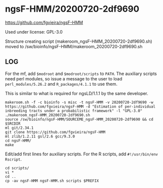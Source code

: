 ngsF-HMM/20200720-2df9690
=========================

<https://github.com/fgvieira/ngsF-HMM>

Used under license:
GPL-3.0


Structure creating script (makeroom_ngsF-HMM_20200720-2df9690.sh) moved to /sw/bioinfo/ngsF-HMM/makeroom_20200720-2df9690.sh

LOG
---


For the mf, add `$modroot` and `$modroot/scripts` to `PATH`.  The auxiliary
scripts need perl modules, so issue a message to the user to load
`perl_modules/5.26.2` and `R_packages/4.1.1` to use them.

This is similar to what is required for ngsLD/1.1.1 by the same developer.


    makeroom.sh -f -c bioinfo -s misc -t ngsF-HMM -v 20200720-2df9690 -w https://github.com/fgvieira/ngsF-HMM -d "Estimation of per-individual inbreeding tracts under a probabilistic framework" -l "GPL-3.0"
    ./makeroom_ngsF-HMM_20200720-2df9690.sh 
    source /sw/bioinfo/ngsF-HMM/SOURCEME_ngsF-HMM_20200720-2df9690 && cd $SRCDIR
    ml git/2.34.1
    git clone https://github.com/fgvieira/ngsF-HMM
    ml zlib/1.2.11 gsl/2.6 gcc/9.3.0
    cd ngsF-HMM/
    make

Edit/add first lines for auxiliary scripts.  For the R scripts, add `#!/usr/bin/env Rscript`.

    cd scripts/
    vi *
    cd ..
    cp -av ngsF-HMM ngsF-HMM.sh scripts $PREFIX

